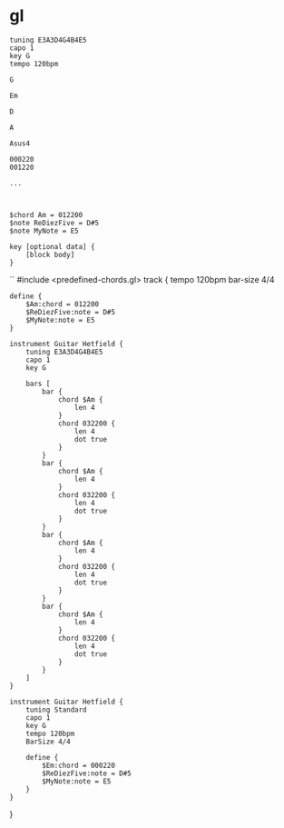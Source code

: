 # gl

```
tuning E3A3D4G4B4E5
capo 1
key G
tempo 120bpm

G

Em

D

A

Asus4

000220
001220

...



$chord Am = 012200
$note ReDiezFive = D#5
$note MyNote = E5

key [optional data] {
	[block body]
}
```

``
#include <predefined-chords.gl>
track {
	tempo 120bpm
	bar-size 4/4

	define {
		$Am:chord = 012200
		$ReDiezFive:note = D#5
		$MyNote:note = E5
	}

	instrument Guitar Hetfield {
		tuning E3A3D4G4B4E5
		capo 1
		key G
		
		bars [
			bar {
				chord $Am {
					len 4
				}
				chord 032200 {
					len 4
					dot true
				}
			}
			bar {
				chord $Am {
					len 4
				}
				chord 032200 {
					len 4
					dot true
				}
			}
			bar {
				chord $Am {
					len 4
				}
				chord 032200 {
					len 4
					dot true
				}
			}
			bar {
				chord $Am {
					len 4
				}
				chord 032200 {
					len 4
					dot true
				}
			}
		]
	}

	instrument Guitar Hetfield {
		tuning Standard
		capo 1
		key G
		tempo 120bpm
		BarSize 4/4
		
		define {
			$Em:chord = 000220
			$ReDiezFive:note = D#5
			$MyNote:note = E5
		}
	}
}

```
